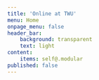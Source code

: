 ```yaml
---
title: 'Online at TWU'
menu: Home
onpage_menu: false
header_bar:
    background: transparent
    text: light
content:
    items: self@.modular
published: false
---
```


